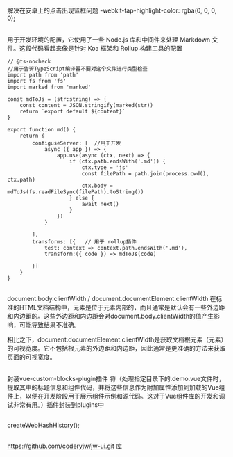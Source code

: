 ##
解决在安卓上的点击出现篮框问题  -webkit-tap-highlight-color: rgba(0, 0, 0, 0);

##
用于开发环境的配置，它使用了一些 Node.js 库和中间件来处理 Markdown 文件。这段代码看起来像是针对 Koa 框架和 Rollup 构建工具的配置
```
// @ts-nocheck  
//用于告诉TypeScript编译器不要对这个文件进行类型检查
import path from 'path'
import fs from 'fs'
import marked from 'marked' 

const mdToJs = (str:string) => {
    const content = JSON.stringify(marked(str))
    return `export default ${content}`
}

export function md() {
    return {
        configuseServer: [  //用于开发
            async ({ app }) => {
                app.use(async (ctx, next) => {
                    if (ctx.path.endsWith('.md')) {
                        ctx.type = 'js'
                        const filePath = path.join(process.cwd(), ctx.path)
                        ctx.body = mdToJs(fs.readFileSync(filePath).toString())
                    } else {
                        await next()
                    }
                })
            }

        ],
        transforms: [{   // 用于 rollup插件
            test: context => context.path.endsWith('.md'),
            transform:({ code }) => mdToJs(code)

        }]
    }
}
```



##
document.body.clientWidth  /  document.documentElement.clientWidth
在标准的HTML文档结构中，<body>元素是位于<html>元素内部的，而且通常是默认会有一些外边距和内边距的。这些外边距和内边距会对document.body.clientWidth的值产生影响，可能导致结果不准确。

相比之下，document.documentElement.clientWidth是获取文档根元素（<html>元素）的可视宽度。它不包括根元素的外边距和内边距，因此通常是更准确的方法来获取页面的可视宽度。


## 
封装vue-custom-blocks-plugin插件
将（处理指定目录下的.demo.vue文件时，提取其中的标题信息和组件代码，并将这些信息作为附加属性添加到加载的Vue组件上，以便在开发阶段用于展示组件示例和源代码。这对于Vue组件库的开发和调试非常有用。）插件封装到plugins中

##
createWebHashHistory();

##
https://github.com/coderyjw/jw-ui.git 库
